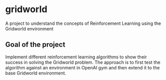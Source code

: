 # gridworld
A project to understand the concepts of Reinforcement Learning using the Gridworld environment

## Goal of the project
Implement different reinforcement learning algorithms to show their success in solving the Gridworld problem.
The approach is to first test the algorithm against an environment in OpenAI gym and then extend it to the base Gridworld environment.
